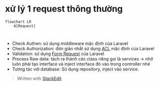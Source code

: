 # xử lý 1 request thông thường


```mermaid
flowchart LR
	A[Request] 

	
```


>

-   Check Authen: sử dụng middleware mặc định của Laravel
-   Check Authorization: đơn giản nhất sử dụng [ACL](https://laravel.com/docs/10.x/authorization) mặc định của Laravel 
-   Validation: sử dụng [Form Request](https://laravel.com/docs/10.x/validation#form-request-validation) của Laravel 
-   Process Raw data: tách ra thành các class riêng gọi là services -> nhớ luôn phải tạo interface và inject interface đó vào trong controller nhé
-   Tương tác với database: Sử dụng repository, inject vào service.


> Written with [StackEdit](https://stackedit.io/).
<!--stackedit_data:
eyJoaXN0b3J5IjpbMjAwNTcwMjkzNywtOTQ2MzI3NjU0XX0=
-->